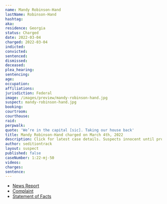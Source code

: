 ```yaml
---
name: Mandy Robinson-Hand
lastName: Robinson-Hand
hashtag:
aka:
residence: Georgia
status: Charged
date: 2022-03-04
charged: 2022-03-04
indicted:
convicted:
sentenced:
dismissed:
deceased:
plea_hearing:
sentencing:
age:
occupation:
affiliations:
jurisdiction: Federal
image: /images/preview/mandy-robinson-hand.jpg
suspect: mandy-robinson-hand.jpg
booking:
courtroom:
courthouse:
raid:
perpwalk:
quote: 'We’re in the capital [sic]. Taking our house back'
title: Mandy Robinson-Hand charged on March 4th, 2022
description: Click for latest case details. Suspects innocent until proven guilty.
author: seditiontrack
layout: suspect
published: false
caseNumber: 1:22-mj-50
videos:
charges:
sentence:
---
```

- [News Report](https://www.11alive.com/article/news/special-reports/capitol-insurrection/georgia-couple-arrested-jan-6-case-capitol-riots/85-7da2e02e-4b63-4579-9aef-a959a286d122)
- [Complaint](https://www.justice.gov/usao-dc/case-multi-defendant/file/1482886/download)
- [Statement of Facts](https://www.justice.gov/usao-dc/case-multi-defendant/file/1482891/download)
